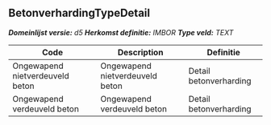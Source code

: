 ﻿## BetonverhardingTypeDetail

*__Domeinlijst versie:__ d5*
*__Herkomst definitie:__ IMBOR*
*__Type veld:__ TEXT*

|__Code__ |__Description__ |__Definitie__	|
|	---	|	---	|   ---	| 
| Ongewapend nietverdeuveld beton | Ongewapend nietverdeuveld beton | Detail betonverharding |
| Ongewapend verdeuveld beton | Ongewapend verdeuveld beton | Detail betonverharding |
